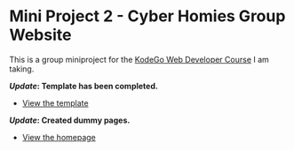 # Mini Project 2 - Cyber Homies Group Website

This is a group miniproject for the [KodeGo Web Developer Course](https://kodego.ph/courses/1) I am taking.

**_Update_: Template has been completed.**

* [View the template](template.html)

**_Update_: Created dummy pages.**

* [View the homepage](home.html)

